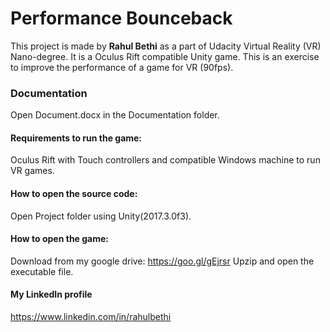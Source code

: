 # Performance Bounceback
This project is made by **Rahul Bethi** as a part of Udacity Virtual Reality (VR) Nano-degree.
It is a Oculus Rift compatible Unity game. This is an exercise to improve the performance of a game for VR (90fps).

### Documentation
Open Document.docx in the Documentation folder.

#### Requirements to run the game:
Oculus Rift with Touch controllers and compatible Windows machine to run VR games.

#### How to open the source code:
Open Project folder using Unity(2017.3.0f3).

#### How to open the game:
Download from my google drive: https://goo.gl/gEjrsr
Upzip and open the executable file.

#### My LinkedIn profile
https://www.linkedin.com/in/rahulbethi